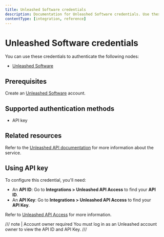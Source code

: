 ```yaml
---
title: Unleashed Software credentials
description: Documentation for Unleashed Software credentials. Use these credentials to authenticate Unleashed Software in n8n, a workflow automation platform.
contentType: [integration, reference]
---
```


# Unleashed Software credentials

You can use these credentials to authenticate the following nodes:

- [Unleashed Software](/integrations/builtin/app-nodes/n8n-nodes-base.unleashedsoftware.md)

## Prerequisites

Create an [Unleashed Software](https://www.unleashedsoftware.com/) account.

## Supported authentication methods

- API key

## Related resources

Refer to the [Unleashed API documentation](https://apidocs.unleashedsoftware.com/) for more information about the service.

## Using API key

To configure this credential, you'll need:

- An **API ID**: Go to **Integrations > Unleashed API Access** to find your **API ID**.
- An **API Key**: Go to **Integrations > Unleashed API Access** to find your **API Key**.

Refer to [Unleashed API Access](https://support.unleashedsoftware.com/hc/en-us/articles/4402393233689-Unleashed-API-Access) for more information.

/// note | Account owner required
You must log in as an Unleashed account owner to view the API ID and API Key.
///
